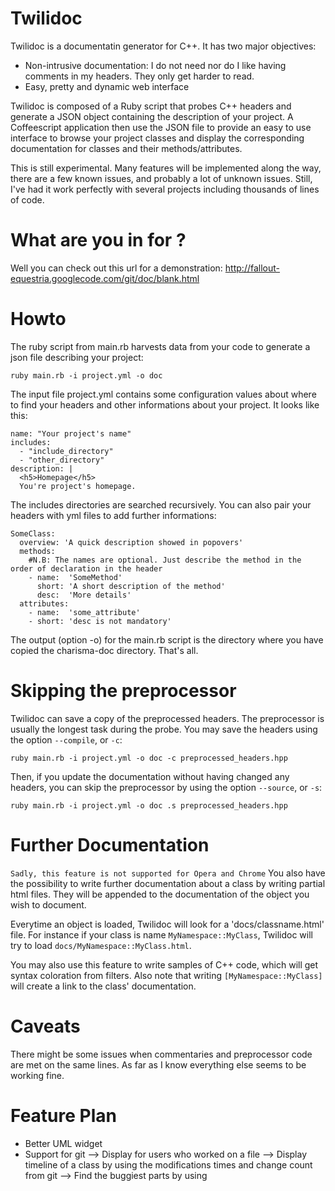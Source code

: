 Twilidoc
========

Twilidoc is a documentatin generator for C++. It has two major objectives:
- Non-intrusive documentation: I do not need nor do I like having comments in my headers. They only get harder to read.
- Easy, pretty and dynamic web interface

Twilidoc is composed of a Ruby script that probes C++ headers and generate a JSON object containing the description of your
project.
A Coffeescript application then use the JSON file to provide an easy to use interface to browse your project
classes and display the corresponding documentation for classes and their methods/attributes.

This is still experimental. Many features will be implemented along the way, there are a few known issues, and probably
a lot of unknown issues. Still, I've had it work perfectly with several projects including thousands of lines of code.

What are you in for ?
==
Well you can check out this url for a demonstration:
http://fallout-equestria.googlecode.com/git/doc/blank.html

Howto
==
The ruby script from main.rb harvests data from your code to generate a json file describing your project:

    ruby main.rb -i project.yml -o doc

The input file project.yml contains some configuration values about where to find your headers and other informations
about your project.
It looks like this:

    name: "Your project's name"
    includes:
      - "include_directory"
      - "other_directory"
    description: |
      <h5>Homepage</h5>
      You're project's homepage.

The includes directories are searched recursively. You can also pair your headers with yml files to add further informations:

    SomeClass:
      overview: 'A quick description showed in popovers'
      methods:
        #N.B: The names are optional. Just describe the method in the order of declaration in the header
        - name:  'SomeMethod'
          short: 'A short description of the method'
          desc:  'More details'
      attributes:
        - name:  'some_attribute'
        - short: 'desc is not mandatory'

The output (option -o) for the main.rb script is the directory where you have copied the charisma-doc directory.
That's all.

Skipping the preprocessor
===
Twilidoc can save a copy of the preprocessed headers. The preprocessor is usually the longest task during the
probe. You may save the headers using the option `--compile`, or `-c`:

    ruby main.rb -i project.yml -o doc -c preprocessed_headers.hpp

Then, if you update the documentation without having changed any headers, you can skip the preprocessor by
using the option `--source`, or `-s`:

    ruby main.rb -i project.yml -o doc .s preprocessed_headers.hpp

Further Documentation
==
`Sadly, this feature is not supported for Opera and Chrome`
You also have the possibility to write further documentation about a class by writing partial html files.
They will be appended to the documentation of the object you wish to document.

Everytime an object is loaded, Twilidoc will look for a 'docs/classname.html' file. For instance if your
class is name `MyNamespace::MyClass`, Twilidoc will try to load `docs/MyNamespace::MyClass.html`.

You may also use this feature to write samples of C++ code, which will get syntax coloration from filters.
Also note that writing `[MyNamespace::MyClass]` will create a link to the class' documentation.

Caveats
==
There might be some issues when commentaries and preprocessor code are met on the same lines.
As far as I know everything else seems to be working fine.

Feature Plan
==
+ Better UML widget
+ Support for git
--> Display for users who worked on a file
--> Display timeline of a class by using the modifications times and change count from git
--> Find the buggiest parts by using 
